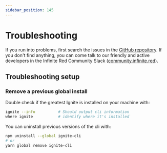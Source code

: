 ```yaml
---
sidebar_position: 145
---
```


# Troubleshooting

If you run into problems, first search the issues in the [GitHub repository](https://github.com/infinitered/ignite/issues). If you don't find anything, you can come talk to our friendly and active developers in the Infinite Red Community Slack ([community.infinite.red](http://community.infinite.red)).

## Troubleshooting setup

### Remove a previous global install

Double check if the greatest Ignite is installed on your machine with:

```bash
ignite --info          # Should output cli information
where ignite           # identify where it's installed
```

You can uninstall previous versions of the cli with:

```bash
npm uninstall --global ignite-cli
# or
yarn global remove ignite-cli
```
